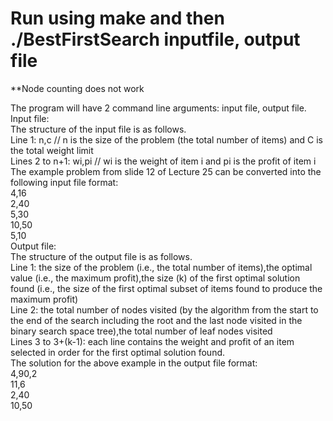 #  Run using make and then ./BestFirstSearch inputfile, output file  
  
**Node counting does not work

The program will have 2 command line arguments: input file, output file.  
Input file:   
The structure of the input file is as follows.  
Line 1: n,c // n is the size of the problem (the total number of items) and C is the total weight limit   
Lines 2 to n+1: wi,pi // wi is the weight of item i and pi is the profit of item i   
The example problem from slide 12 of Lecture 25 can be converted into the following input file format:   
4,16   
2,40   
5,30   
10,50   
5,10   
Output file:   
The structure of the output file is as follows.   
Line 1: the size of the problem (i.e., the total number of items),the optimal value (i.e., the maximum
profit),the size (k) of the first optimal solution found (i.e., the size of the first optimal subset of items
found to produce the maximum profit)   
Line 2: the total number of nodes visited (by the algorithm from the start to the end of the search
including the root and the last node visited in the binary search space tree),the total number of leaf nodes
visited   
Lines 3 to 3+(k-1): each line contains the weight and profit of an item selected in order for the first
optimal solution found.   
The solution for the above example in the output file format:   
4,90,2  
11,6   
2,40   
10,50  
